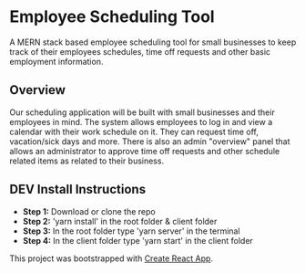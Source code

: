# Employee Scheduling Tool
A MERN stack based employee scheduling tool for small businesses to keep track of their employees schedules, time off requests and other basic employment information.
## Overview
Our scheduling application will be built with small businesses and their employees in mind. The system allows employees to log in and view a calendar with their work schedule on it. They can request time off, vacation/sick days and more. There is also an admin "overview" panel that allows an administrator to approve time off requests and other schedule related items as related to their business.

## DEV Install Instructions
- **Step 1:** Download or clone the repo 
- **Step 2:** 'yarn install' in the root folder & client folder
- **Step 3:**  In the root folder type 'yarn server' in the terminal
- **Step 4:**  In the client folder type 'yarn start' in the client folder

This project was bootstrapped with [Create React App](https://github.com/facebook/create-react-app).
